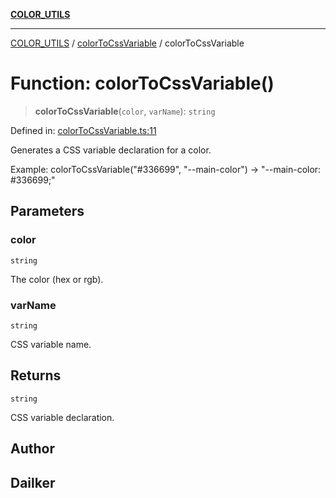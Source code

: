 [**COLOR_UTILS**](../../README.md)

***

[COLOR_UTILS](../../README.md) / [colorToCssVariable](../README.md) / colorToCssVariable

# Function: colorToCssVariable()

> **colorToCssVariable**(`color`, `varName`): `string`

Defined in: [colorToCssVariable.ts:11](https://github.com/dailker/everyutil/blob/0531b9744e97cf76b2fb0fb9c6a72c61ec9e2b23/src/color/colorToCssVariable.ts#L11)

Generates a CSS variable declaration for a color.

Example: colorToCssVariable("#336699", "--main-color") → "--main-color: #336699;"

## Parameters

### color

`string`

The color (hex or rgb).

### varName

`string`

CSS variable name.

## Returns

`string`

CSS variable declaration.

## Author

## Dailker
